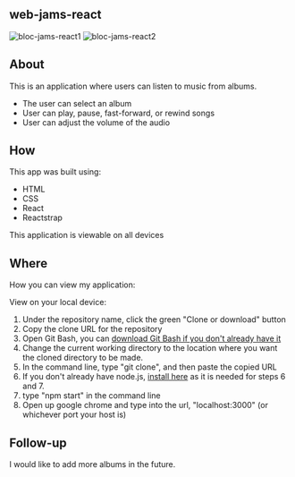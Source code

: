 ## web-jams-react

![bloc-jams-react1](https://user-images.githubusercontent.com/38973991/45469116-cdbcb180-b6ed-11e8-8fc4-07cd18f25ccf.JPG)
![bloc-jams-react2](https://user-images.githubusercontent.com/38973991/45469132-da410a00-b6ed-11e8-88eb-b2fe0c6c97dc.JPG)

## About
This is an application where users can listen to music from albums. 
* The user can select an album
* User can play, pause, fast-forward, or rewind songs
* User can adjust the volume of the audio

## How
This app was built using:
* HTML
* CSS
* React
* Reactstrap

This application is viewable on all devices

## Where
How you can view my application:
 
View on your local device:
1. Under the repository name, click the green "Clone or download" button
2. Copy the clone URL for the repository
3. Open Git Bash, you can [download Git Bash if you don't already have it](https://git-scm.com/downloads)
4. Change the current working directory to the location where you want the cloned directory to be made.
5. In the command line, type "git clone", and then paste the copied URL
6. If you don't already have node.js, [install here](https://nodejs.org/en/) as it is needed for steps 6 and 7.
7. type "npm start" in the command line 
8. Open up google chrome and type into the url, "localhost:3000" (or whichever port your host is)

## Follow-up
I would like to add more albums in the future.
